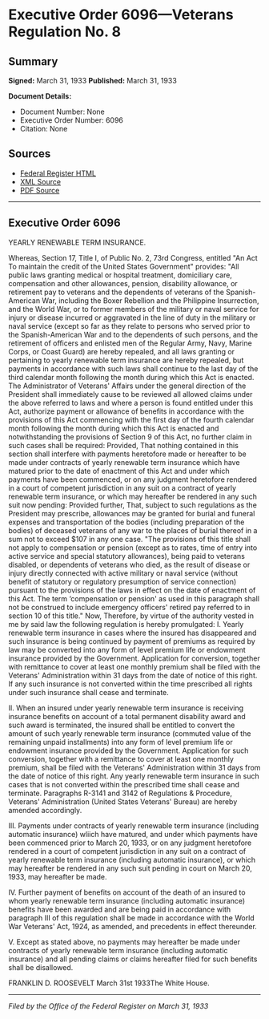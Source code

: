 # Executive Order 6096—Veterans Regulation No. 8

## Summary

**Signed:** March 31, 1933
**Published:** March 31, 1933

**Document Details:**
- Document Number: None
- Executive Order Number: 6096
- Citation: None

## Sources
- [Federal Register HTML](https://www.presidency.ucsb.edu/documents/executive-order-6096-veterans-regulation-no-8)
- [XML Source](None)
- [PDF Source](None)

---

## Executive Order 6096

YEARLY RENEWABLE TERM INSURANCE.

Whereas, Section 17, Title I, of Public No. 2, 73rd Congress, entitled "An Act To maintain the credit of the United States Government" provides:
"All public laws granting medical or hospital treatment, domiciliary care, compensation and other allowances, pension, disability allowance, or retirement pay to veterans and the dependents of veterans of the Spanish-American War, including the Boxer Rebellion and the Philippine Insurrection, and the World War, or to former members of the military or naval service for injury or disease incurred or aggravated in the line of duty in the military or naval service (except so far as they relate to persons who served prior to the Spanish-American War and to the dependents of such persons, and the retirement of officers and enlisted men of the Regular Army, Navy, Marine Corps, or Coast Guard) are hereby repealed, and all laws granting or pertaining to yearly renewable term insurance are hereby repealed, but payments in accordance with such laws shall continue to the last day of the third calendar month following the month during which this Act is enacted. The Administrator of Veterans' Affairs under the general direction of the President shall immediately cause to be reviewed all allowed claims under the above referred to laws and where a person is found entitled under this Act, authorize payment or allowance of benefits in accordance with the provisions of this Act commencing with the first day of the fourth calendar month following the month during which this Act is enacted and notwithstanding the provisions of Section 9 of this Act, no further claim in such cases shall be required: Provided, That nothing contained in this section shall interfere with payments heretofore made or hereafter to be made under contracts of yearly renewable term insurance which have matured prior to the date of enactment of this Act and under which payments have been commenced, or on any judgment heretofore rendered in a court of competent jurisdiction in any suit on a contract of yearly renewable term insurance, or which may hereafter be rendered in any such suit now pending: Provided further, That, subject to such regulations as the President may prescribe, allowances may be granted for burial and funeral expenses and transportation of the bodies (including preparation of the bodies) of deceased veterans of any war to the places of burial thereof in a sum not to exceed $107 in any one case.
"The provisions of this title shall not apply to compensation or pension (except as to rates, time of entry into active service and special statutory allowances), being paid to veterans disabled, or dependents of veterans who died, as the result of disease or injury directly connected with active military or naval service (without benefit of statutory or regulatory presumption of service connection) pursuant to the provisions of the laws in effect on the date of enactment of this Act. The term ‘compensation or pension' as used in this paragraph shall not be construed to include emergency officers' retired pay referred to in section 10 of this title."
Now, Therefore, by virtue of the authority vested in me by said law the following regulation is hereby promulgated:
I. Yearly renewable term insurance in cases where the insured has disappeared and such insurance is being continued by payment of premiums as required by law may be converted into any form of level premium life or endowment insurance provided by the Government. Application for conversion, together with remittance to cover at least one monthly premium shall be filed with the Veterans' Administration within 31 days from the date of notice of this right. If any such insurance is not converted within the time prescribed all rights under such insurance shall cease and terminate.

II. When an insured under yearly renewable term insurance is receiving insurance benefits on account of a total permanent disability award and such award is terminated, the insured shall be entitled to convert the amount of such yearly renewable term insurance (commuted value of the remaining unpaid installments) into any form of level premium life or endowment insurance provided by the Government. Application for such conversion, together with a remittance to cover at least one monthly premium, shall be filed with the Veterans' Administration within 31 days from the date of notice of this right. Any yearly renewable term insurance in such cases that is not converted within the prescribed time shall cease and terminate. Paragraphs R-3141 and 3142 of Regulations & Procedure, Veterans' Administration (United States Veterans' Bureau) are hereby amended accordingly.

III. Payments under contracts of yearly renewable term insurance (including automatic insurance) wliich have matured, and under which payments have been commenced prior to March 20, 1933, or on any judgment heretofore rendered in a court of competent jurisdiction in any suit on a contract of yearly renewable term insurance (including automatic insurance), or which may hereafter be rendered in any such suit pending in court on March 20, 1933, may hereafter be made.

IV. Further payment of benefits on account of the death of an insured to whom yearly renewable term insurance (including automatic insurance) benefits have been awarded and are being paid in accordance with paragraph III of this regulation shall be made in accordance with the World War Veterans' Act, 1924, as amended, and precedents in effect thereunder.

V. Except as stated above, no payments may hereafter be made under contracts of yearly renewable term insurance (including automatic insurance) and all pending claims or claims hereafter filed for such benefits shall be disallowed.

FRANKLIN D. ROOSEVELT
March 31st 1933The White House.

---

*Filed by the Office of the Federal Register on March 31, 1933*
